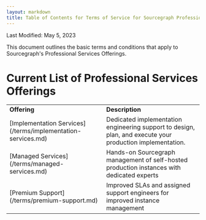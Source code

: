 ```yaml
---
layout: markdown
title: Table of Contents for Terms of Service for Sourcegraph Professional Services
---
```


Last Modified: May 5, 2023

This document outlines the basic terms and conditions that apply to Sourcegraph's Professional Services Offerings.

# Current List of Professional Services Offerings
<table>
  <tr>
   <td>
    <strong>Offering</strong>
   </td>
   <td>
    <strong>Description</strong>
   </td>
  </tr>
  <tr>
   <td>
    [Implementation Services](/terms/implementation-services.md)
   </td>
   <td>
    Dedicated implementation engineering support to design, plan, and execute your production implementation.
   </td>
  </tr>
  <tr>
   <td>
    [Managed Services](/terms/managed-services.md)
   </td>
   <td>
    Hands-on Sourcegraph management of self-hosted production instances with dedicated experts
   </td>
  </tr>
  <tr>
   <td>
    [Premium Support](/terms/premium-support.md)
   </td>
   <td>
    Improved SLAs and assigned support engineers for improved instance management
   </td>
  </tr>
</table>
